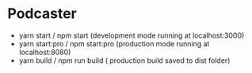 # Podcaster

- yarn start / npm start (development mode running at localhost:3000)
- yarn start:pro / npm start:pro (production mode running at localhost:8080)
- yarn build / npm run build ( production build saved to dist folder)
